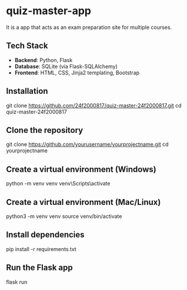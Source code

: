 # quiz-master-app
It is a app that acts as an exam preparation site for multiple courses.
## Tech Stack
- **Backend**: Python, Flask
- **Database**: SQLite (via Flask-SQLAlchemy)
- **Frontend**: HTML, CSS, Jinja2 templating, Bootstrap

## Installation

git clone https://github.com/24f2000817/quiz-master-24f2000817.git
cd quiz-master-24f2000817
## Clone the repository
git clone https://github.com/yourusername/yourprojectname.git
cd yourprojectname

## Create a virtual environment (Windows)
python -m venv venv
venv\Scripts\activate

## Create a virtual environment (Mac/Linux)
python3 -m venv venv
source venv/bin/activate

## Install dependencies
pip install -r requirements.txt

## Run the Flask app
flask run

